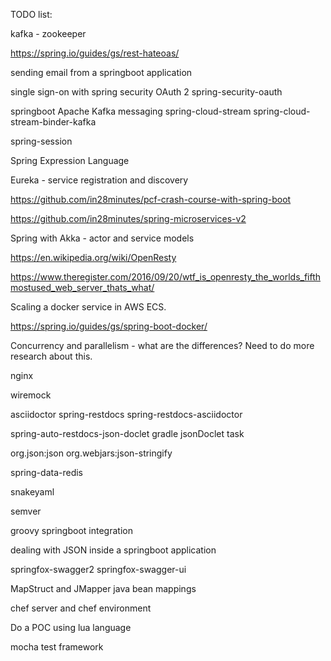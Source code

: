 TODO list:

kafka - zookeeper

https://spring.io/guides/gs/rest-hateoas/

sending email from a springboot application

single sign-on with spring security OAuth 2
spring-security-oauth

springboot Apache Kafka messaging
spring-cloud-stream
spring-cloud-stream-binder-kafka

spring-session

Spring Expression Language

Eureka - service registration and discovery

https://github.com/in28minutes/pcf-crash-course-with-spring-boot

https://github.com/in28minutes/spring-microservices-v2

Spring with Akka - actor and service models

https://en.wikipedia.org/wiki/OpenResty

https://www.theregister.com/2016/09/20/wtf_is_openresty_the_worlds_fifthmostused_web_server_thats_what/

Scaling a docker service in AWS ECS.

https://spring.io/guides/gs/spring-boot-docker/

Concurrency and parallelism - what are the differences? Need to do more research about this.

nginx

wiremock

asciidoctor
spring-restdocs
spring-restdocs-asciidoctor

spring-auto-restdocs-json-doclet
gradle jsonDoclet task

org.json:json
org.webjars:json-stringify

spring-data-redis

snakeyaml

semver

groovy springboot integration

dealing with JSON inside a springboot application

springfox-swagger2
springfox-swagger-ui

MapStruct and JMapper java bean mappings

chef server and chef environment

Do a POC using lua language

mocha test framework